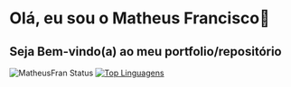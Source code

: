 # Olá, eu sou o Matheus Francisco👋
## Seja Bem-vindo(a) ao meu portfolio/repositório
![MatheusFran Status](https://github-readme-stats.vercel.app/api?username=MatheusFran&show_icons=true&theme=dracula)
[![Top Linguagens](https://github-readme-stats.vercel.app/api/top-langs/?username=MatheusFran&layout=compact&theme=dracula)](https://github.com/anuraghazra/github-readme-stats)


